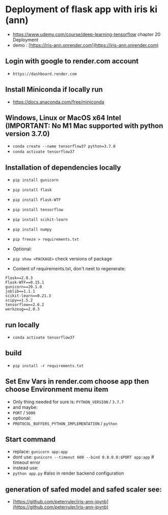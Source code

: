 # Deployment of flask app with iris ki (ann)

- https://www.udemy.com/course/deep-learning-tensorflow chapter 20 Deployment
- demo : [https://iris-ann.onrender.com](https://iris-ann.onrender.com)

## Login with google to render.com account
- `https://dashboard.render.com`

## Install Miniconda if locally run
- https://docs.anaconda.com/free/miniconda

## Windows, Linux or MacOS x64 Intel (IMPORTANT: No M1 Mac supported with python version 3.7.0)
- `conda create --name tensorflow37 python=3.7.0`
- `conda activate tensorflow37`

## Installation of dependencies locally
- `pip install gunicorn`
- `pip install flask`
- `pip install Flask-WTF`
- `pip install tensorflow`
- `pip install scikit-learn`
- `pip install numpy`

- `pip freeze > requirements.txt`
- Optional:
- `pip show <PACKAGE>` check versions of package
- Content of requirements.txt, don't neet to regenerate:
```
Flask==2.0.3
Flask-WTF==0.15.1
gunicorn==20.1.0
joblib==1.1.1
scikit-learn==0.21.3
scipy==1.5.2
tensorflow==2.6.2
werkzeug==2.0.3
```

## run locally
- `conda activate tensorflow37`

## build
- `pip install -r requirements.txt`

## Set Env Vars in render.com choose app then choose Environment menu item
 - Only thing needed for sure is: `PYTHON_VERSION` / `3.7.7`
 - and maybe:
 - `PORT` / `5000`
 - optional:
 - `PROTOCOL_BUFFERS_PYTHON_IMPLEMENTATION` / `python`

 ## Start command
 - replace: `gunicorn app:app`
 - dont use: `gunicorn --timeout 600 --bind 0.0.0.0:$PORT app:app` # timeout error
 - instead use:
- `python app.py` #also in render backend configuration

## generation of safed model and safed scaler see:
- [https://github.com/peterruler/iris-ann-ipynb](https://github.com/peterruler/iris-ann-ipynb)
